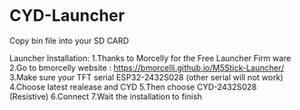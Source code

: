 # CYD-Launcher
Copy bin file into your SD CARD

Launcher Installation:
1.Thanks to Morcelly for the Free Launcher Firm ware 
2.Go to bmorcelly website : https://bmorcelli.github.io/M5Stick-Launcher/
3.Make sure your TFT serial ESP32-2432S028 (other serial will not work)
4.Choose latest realease and CYD
5.Then choose CYD-2432S028 (Resistive)
6.Connect
7.Wait the installation to finish

